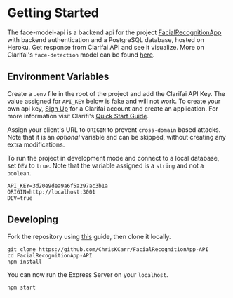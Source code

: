 # Getting Started

The face-model-api is a backend api for the project [FacialRecognitionApp](https://github.com/ChrisKCarr/FacialRecognitionApp) with backend authentication and a PostgreSQL database, hosted on Heroku. Get response from Clarifai API and see it visualize. More on Clarifai's `face-detection` model can be found [here](https://www.clarifai.com/models/face-detection).

## Environment Variables

Create a `.env` file in the root of the project and add the Clarifai API Key. The value assigned for `API_KEY` below is fake and will not work. To create your own api key, [Sign Up](https://portal.clarifai.com/signup) for a Clarifai account and create an application. For more information visit Clarifi's [Quick Start Guide](https://docs.clarifai.com/getting-started/quick-start).

Assign your client's URL to `ORIGIN` to prevent `cross-domain` based attacks. Note that it is an _optional_ variable and can be skipped, without creating any extra modifications.

To run the project in development mode and connect to a local database, set `DEV` to `true`. Note that the variable assigned is a `string` and not a `boolean`.

```dotenv
API_KEY=3d20e9dea9a6f5a297ac3b1a
ORIGIN=http://localhost:3001
DEV=true
```

## Developing

Fork the repository using [this](https://docs.github.com/en/github/getting-started-with-github/fork-a-repo) guide, then clone it locally.

```shell
git clone https://github.com/ChrisKCarr/FacialRecognitionApp-API
cd FacialRecognitionApp-API
npm install
```

You can now run the Express Server on your `localhost`.

```shell
npm start
```
